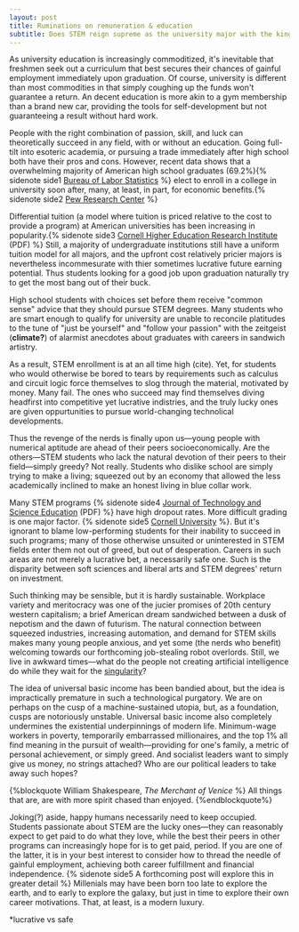 ```yaml
---
layout: post
title: Ruminations on remuneration & education
subtitle: Does STEM reign supreme as the university major with the king ROI?
---
```


As university education is increasingly commoditized, it's inevitable that freshmen seek out a curriculum that best secures their chances of gainful employment immediately upon graduation. Of course, university is different than most commodities in that simply coughing up the funds won't guarantee a return. An decent education is more akin to a gym membership than a brand new car, providing the tools for self-development but not guaranteeing a result without hard work.

People with the right combination of passion, skill, and luck can theoretically succeed in any field, with or without an education. Going full-tilt into esoteric academia, or pursuing a trade immediately after high school both have their pros and cons. However, recent data shows that a overwhelming majority of American high school graduates (69.2%){% sidenote side1 [Bureau of Labor Statistics](http://www.bls.gov/news.release/hsgec.nr0.htm "Post-Secondary Enrollment") %} elect to enroll in a college in university soon after, many, at least, in part, for economic benefits.{% sidenote side2 [Pew Research Center](http://www.pewsocialtrends.org/2014/02/11/the-rising-cost-of-not-going-to-college/ "Post-Secondary Enrollment") %}

[//]: # (College enrollment: http://archive.is/vB0kk)
[//]: # (The Rising Cost...: http://archive.is/de89e)

Differential tuition (a model where tuition is priced relative to the cost to provide a program) at American universities has been increasing in popularity.{% sidenote side3 [Cornell Higher Education Research Institute](https://www.ilr.cornell.edu/sites/ilr.cornell.edu/files/2011%20Survey%20of%20Differential%20Tuition%20at%20Public%20Higher%20Education%20Institutions.pdf "Survey of Differential Tuition at Public Higher Education Institutions") (PDF) %} Still, a majority of undergraduate institutions still have a uniform tuition model for all majors, and the upfront cost relatively pricier majors is nevertheless incommesurate with thier sometimes lucrative future earning potential. Thus students looking for a good job upon graduation naturally try to get the most bang out of their buck.

High school students with choices set before them receive "common sense" advice that they should pursue STEM degrees. Many students who are smart enough to qualify for university are unable to reconcile platitudes to the tune of "just be yourself" and "follow your passion" with the zeitgeist (**climate?**) of alarmist anecdotes about graduates with careers in sandwich artistry. 

[//]: # (Cornell Study...: http://archive.is/de89e)

As a result, STEM enrollment is at an all time high (cite). Yet, for students who would otherwise be bored to tears by requirements such as calculus and circuit logic force themselves to slog through the material, motivated by money. Many fail. The ones who succeed may find themselves diving headfirst into competitive yet lucrative indistries, and the truly lucky ones are given oppurtunities to pursue world-changing technolical developments. 

Thus the revenge of the nerds is finally upon us—young people with numerical aptitude are ahead of their peers socioeconomically. Are the others—STEM students who lack the natural devotion of their peers to their field—simply greedy? Not really. Students who dislike school are simply trying to make a living; squeezed out by an economy that allowed the less academically inclined to make an honest living in blue collar work. 

Many STEM programs {% sidenote side4 [Journal of Technology and Science Education](http://www.jotse.org/index.php/jotse/article/download/136/150 "Stem Attrition Among High-performing College Students In The United States: Scope And Potential Causes") (PDF) %} have high dropout rates. More difficult grading is one major factor. {% sidenote side5 [Cornell University](http://www.news.cornell.edu/stories/2010/04/tougher-grading-one-reason-high-stem-dropout-rate "Tougher grading is one reason for high STEM dropout rate") %}. But it's ignorant to blame low-performing students for their inability to succeed in such programs; many of those otherwise unsuited or uninterested in STEM fields enter them not out of greed, but out of desperation. Careers in such areas are not merely a lucrative bet, a necessarily safe one. Such is the disparity between soft sciences and liberal arts and STEM degrees' return on investment.

Such thinking may be sensible, but it is hardly sustainable. Workplace variety and meritocracy was one of the jucier promises of 20th century western capitalism; a brief American dream sandwiched between a dusk of nepotism and the dawn of futurism. The natural connection between squeezed industries, increasing automation, and demand for STEM skills makes many young people anxious, and yet some (the nerds who benefit) welcoming towards our forthcoming job-stealing robot overlords. Still, we live in awkward times—what do the people not creating artificial intelligence do while they wait for the [singularity](http://www.vanityfair.com/news/tech/2014/11/artificial-intelligence-singularity-theory)?

[//]: # (Singularity...: http://archive.is/GGHXz)

The idea of universal basic income has been bandied about, but the idea is impractically premature in such a technological purgatory. We are on perhaps on the cusp of a machine-sustained utopia, but, as a foundation, cusps are notoriously unstable. Universal basic income also completely undermines the existential underpinnings of modern life. Minimum-wage workers in poverty, temporarily embarrassed millionaires, and the top 1% all find meaning in the pursuit of wealth—providing for one's family, a metric of personal achievement, or simply greed. And socialist leaders want to simply give us money, no strings attached? Who are our political leaders to take away such hopes?

{%blockquote William Shakespeare, *The Merchant of Venice* %}
All things that are, are with more spirit chased than enjoyed.
{%endblockquote%}

Joking(?) aside, happy humans necessarily need to keep occupied. Students passionate about STEM are the lucky ones—they can reasonably expect to get paid to do what they love, while the best their peers in other programs can increasingly hope for is to get paid, period. If you are one of the latter, it is in your best interest to consider how to thread the needle of gainful employment, achieving both career fulfillment and financial independence. {% sidenote side5 A forthcoming post will explore this in greater detail %} Millenials may have been born too late to explore the earth, and to early to explore the galaxy, but just in time to explore their own career motivations. That, at least, is a modern luxury.







*lucrative vs safe